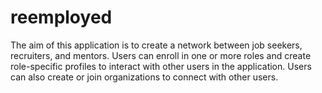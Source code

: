 # reemployed
The aim of this application is to create a network between job seekers, recruiters, and mentors. Users can enroll in one or more roles and create role-specific profiles to interact with other users in the application. Users can also create or join organizations to connect with other users.

